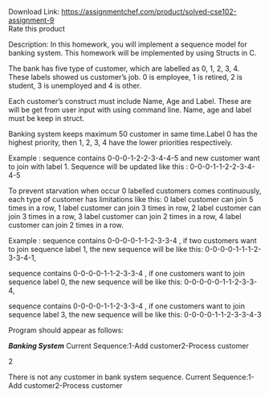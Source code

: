 Download Link: https://assignmentchef.com/product/solved-cse102-assignment-9
<br>
<span class="kksr-muted">Rate this product</span>

Description: In this homework, you will implement a sequence model for banking system. This homework will be implemented by using Structs in C.

The bank has five type of customer, which are labelled as 0, 1, 2, 3, 4. These labels showed us customer’s job. 0 is employee, 1 is retired, 2 is student, 3 is unemployed and 4 is other.

Each customer’s construct must include Name, Age and Label. These are will be get from user input with using command line. Name, age and label must be keep in struct.

Banking system keeps maximum 50 customer in same time.Label 0 has the highest priority, then 1, 2, 3, 4 have the lower priorities respectively.

Example : sequence contains 0-0-0-1-2-2-3-4-4-5 and new customer want to join with label 1. Sequence will be updated like this : 0-0-0-1-1-2-2-3-4-4-5

To prevent starvation when occur 0 labelled customers comes continuously, each type of customer has limitations like this: 0 label customer can join 5 times in a row, 1 label customer can join 3 times in row, 2 label customer can join 3 times in a row, 3 label customer can join 2 times in a row, 4 label customer can join 2 times in a row.

Example : sequence contains 0-0-0-0-1-1-2-3-3-4 , if two customers want to join sequence label 1, the new sequence will be like this: 0-0-0-0-1-1-1-2-3-3-4-1,

sequence contains 0-0-0-0-1-1-2-3-3-4 , if one customers want to join sequence label 0, the new sequence will be like this: 0-0-0-0-0-1-1-2-3-3-4,

sequence contains 0-0-0-0-1-1-2-3-3-4 , if one customers want to join sequence label 3, the new sequence will be like this: 0-0-0-0-1-1-2-3-3-4-3

Program should appear as follows:

***********Banking System*********** Current Sequence:1-Add customer2-Process customer

2

There is not any customer in bank system sequence. Current Sequence:1-Add customer2-Process customer